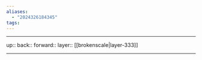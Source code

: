 ```yaml
---
aliases:
  - "2024326184345"
tags:
---
```




***

up:: 
back:: 
forward:: 
layer:: [[brokenscale|layer-333]]

***
